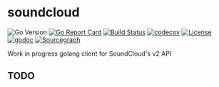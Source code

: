 # soundcloud

![Go Version](https://img.shields.io/badge/go-latest-brightgreen)
[![Go Report Card](https://goreportcard.com/badge/github.com/Depado/soundcloud)](https://goreportcard.com/report/github.com/Depado/soundcloud)
[![Build Status](https://drone.depado.eu/api/badges/Depado/soundcloud/status.svg)](https://drone.depado.eu/Depado/soundcloud)
[![codecov](https://codecov.io/gh/Depado/soundcloud/branch/master/graph/badge.svg)](https://codecov.io/gh/Depado/soundcloud)
[![License](https://img.shields.io/badge/license-MIT-blue.svg)](https://github.com/Depado/bfchroma/blob/master/LICENSE)
[![godoc](https://godoc.org/github.com/Depado/soundcloud?status.svg)](https://godoc.org/github.com/Depado/soundcloud)
[![Sourcegraph](https://sourcegraph.com/github.com/Depado/soundcloud/-/badge.svg)](https://sourcegraph.com/github.com/Depado/soundcloud?badge)

Work in progress golang client for SoundCloud's v2 API

## TODO

